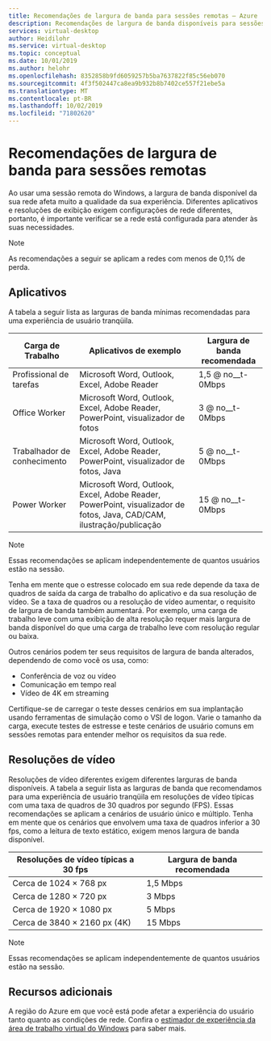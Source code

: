 ```yaml
---
title: Recomendações de largura de banda para sessões remotas – Azure
description: Recomendações de largura de banda disponíveis para sessões remotas.
services: virtual-desktop
author: Heidilohr
ms.service: virtual-desktop
ms.topic: conceptual
ms.date: 10/01/2019
ms.author: helohr
ms.openlocfilehash: 8352858b9fd6059257b5ba7637822f85c56eb070
ms.sourcegitcommit: 4f3f502447ca8ea9b932b8b7402ce557f21ebe5a
ms.translationtype: MT
ms.contentlocale: pt-BR
ms.lasthandoff: 10/02/2019
ms.locfileid: "71802620"
---
```

# <a name="bandwidth-recommendations-for-remote-sessions"></a>Recomendações de largura de banda para sessões remotas

Ao usar uma sessão remota do Windows, a largura de banda disponível da sua rede afeta muito a qualidade da sua experiência. Diferentes aplicativos e resoluções de exibição exigem configurações de rede diferentes, portanto, é importante verificar se a rede está configurada para atender às suas necessidades.

>[!NOTE]
>As recomendações a seguir se aplicam a redes com menos de 0,1% de perda.

## <a name="applications"></a>Aplicativos

A tabela a seguir lista as larguras de banda mínimas recomendadas para uma experiência de usuário tranqüila. 

|Carga de Trabalho        |Aplicativos de exemplo                                                                                           |Largura de banda recomendada|
|----------------|--------------------------------------------------------------------------------------------------------------|---------------------|
|Profissional de tarefas     |Microsoft Word, Outlook, Excel, Adobe Reader                                                                  |1,5 @ no__t-0Mbps        |
|Office Worker   |Microsoft Word, Outlook, Excel, Adobe Reader, PowerPoint, visualizador de fotos                                        |3 @ no__t-0Mbps          |
|Trabalhador de conhecimento|Microsoft Word, Outlook, Excel, Adobe Reader, PowerPoint, visualizador de fotos, Java                                  |5 @ no__t-0Mbps          |
|Power Worker    |Microsoft Word, Outlook, Excel, Adobe Reader, PowerPoint, visualizador de fotos, Java, CAD/CAM, ilustração/publicação|15 @ no__t-0Mbps         |

>[!NOTE]
>Essas recomendações se aplicam independentemente de quantos usuários estão na sessão.

Tenha em mente que o estresse colocado em sua rede depende da taxa de quadros de saída da carga de trabalho do aplicativo e da sua resolução de vídeo. Se a taxa de quadros ou a resolução de vídeo aumentar, o requisito de largura de banda também aumentará. Por exemplo, uma carga de trabalho leve com uma exibição de alta resolução requer mais largura de banda disponível do que uma carga de trabalho leve com resolução regular ou baixa.

Outros cenários podem ter seus requisitos de largura de banda alterados, dependendo de como você os usa, como:

- Conferência de voz ou vídeo
- Comunicação em tempo real
- Vídeo de 4K em streaming

Certifique-se de carregar o teste desses cenários em sua implantação usando ferramentas de simulação como o VSI de logon. Varie o tamanho da carga, execute testes de estresse e teste cenários de usuário comuns em sessões remotas para entender melhor os requisitos da sua rede. 

## <a name="display-resolutions"></a>Resoluções de vídeo

Resoluções de vídeo diferentes exigem diferentes larguras de banda disponíveis. A tabela a seguir lista as larguras de banda que recomendamos para uma experiência de usuário tranqüila em resoluções de vídeo típicas com uma taxa de quadros de 30 quadros por segundo (FPS). Essas recomendações se aplicam a cenários de usuário único e múltiplo. Tenha em mente que os cenários que envolvem uma taxa de quadros inferior a 30 fps, como a leitura de texto estático, exigem menos largura de banda disponível. 

|Resoluções de vídeo típicas a 30 fps    |Largura de banda recomendada|
|-----------------------------------------|---------------------|
|Cerca de 1024 × 768 px                      |1,5 Mbps             |
|Cerca de 1280 × 720 px                      |3 Mbps               |
|Cerca de 1920 × 1080 px                     |5 Mbps               |
|Cerca de 3840 × 2160 px (4K)                |15 Mbps              |

>[!NOTE]
>Essas recomendações se aplicam independentemente de quantos usuários estão na sessão.

## <a name="additional-resources"></a>Recursos adicionais

A região do Azure em que você está pode afetar a experiência do usuário tanto quanto as condições de rede. Confira o [estimador de experiência da área de trabalho virtual do Windows](https://azure.microsoft.com/services/virtual-desktop/assessment/) para saber mais.
